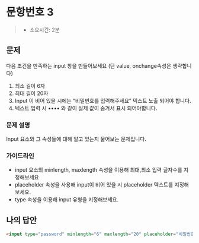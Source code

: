 # 문항번호 3

> - 소요시간: 2분



## 문제

다음 조건을 만족하는 input 창을 만들어보세요 (단 value, onchange속성은 생략합니다)

1. 최소 길이 6자
2. 최대 길이 20자
3. Input 이 비어 있을 시에는 “비밀번호를 입력해주세요” 텍스트 노출 되어야
합니다.
4. 텍스트 입력 시 •••• 와 같이 실제 값이 숨겨서 표시 되어야합니다.



### 문제 설명

Input 요소와 그 속성들에 대해 알고 있는지 물어보는 문제입니다.



### 가이드라인

- input 요소의 minlength, maxlength 속성을 이용해 최대,최소 입력 글자수를 지정해보세요
- placeholder 속성을 사용해 input이 비어 있을 시 placeholder 텍스트를 지정해보세요.
- type 속성을 이용해 input 유형을 지정해보세요.





## 나의 답안

```html
<input type="password" minlength="6" maxlength="20" placeholder="비밀번호를 입력해주세요" />
```

